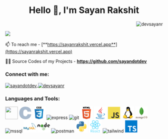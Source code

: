 <h1 align="center">Hello 👋, I'm Sayan Rakshit</h1>
<p align="left">
 <p align="right"> 
    <img src="https://komarev.com/ghpvc/?username=devsayanr&label=Profile%20views&color=0e75b6&style=flat" alt="devsayanr" /> 
 </p>
</p>

<img src="https://github.com/devsayanR/devsayanR/assets/145536447/6214e682-def3-4dd7-8a7d-acd0c657ef54">

📫 To reach me - [**https://sayanrakshit.vercel.app**](https://sayanrakshit.vercel.app)

👨‍💻 Source Codes of my Projects - **https://github.com/sayandotdev**

<h3 align="left">Connect with me:</h3>
<p align="left">
    <a href="https://twitter.com/sayandotdev" rel="noopener noreferrer" target="blank">
        <img align="center" src="https://raw.githubusercontent.com/rahuldkjain/github-profile-readme-generator/master/src/images/icons/Social/twitter.svg" alt="sayandotdev" height="30" width="40" />
    </a>
    <a href="https://www.linkedin.com/in/sayandotdev/" target="blank">
        <img align="center" src="https://raw.githubusercontent.com/rahuldkjain/github-profile-readme-generator/master/src/images/icons/Social/linked-in-alt.svg" alt="devsayanr" height="30" width="40" />
    </a>
</p>

<h3 align="left">Languages and Tools:</h3>
<p align="left"> 
    <img src="https://t4.ftcdn.net/jpg/05/83/61/63/240_F_583616375_80qhPkwmULzhpMzZaXgw9jYwucbev0HP.jpg" target="_blank" rel="noreferrer" width="40" height="40"> 
    <img src="https://raw.githubusercontent.com/devicons/devicon/master/icons/c/c-original.svg" alt="c" width="40" height="40"/> 
    <img src="https://raw.githubusercontent.com/devicons/devicon/master/icons/css3/css3-original-wordmark.svg" alt="css3" width="40" height="40"/> 
    <img src="https://w7.pngwing.com/pngs/925/447/png-transparent-express-js-node-js-javascript-mongodb-node-js-text-trademark-logo.png" alt="express" width="40" height="40"/> 
    <img src="https://www.vectorlogo.zone/logos/git-scm/git-scm-icon.svg" alt="git" width="40" height="40"/> 
    <img src="https://raw.githubusercontent.com/devicons/devicon/master/icons/html5/html5-original-wordmark.svg" alt="html5" width="40" height="40"/>
    <img src="https://raw.githubusercontent.com/devicons/devicon/master/icons/java/java-original.svg" alt="java" width="40" height="40"/>
    <img src="https://raw.githubusercontent.com/devicons/devicon/master/icons/javascript/javascript-original.svg" alt="javascript" width="40" height="40"/>
    <img src="https://raw.githubusercontent.com/devicons/devicon/master/icons/linux/linux-original.svg" alt="linux" width="40" height="40"/> 
    <img src="https://raw.githubusercontent.com/devicons/devicon/master/icons/mongodb/mongodb-original-wordmark.svg" alt="mongodb" width="40" height="40"/>
    <img src="https://www.svgrepo.com/show/303229/microsoft-sql-server-logo.svg" alt="mssql" width="40" height="40"/> 
    <img src="https://raw.githubusercontent.com/devicons/devicon/master/icons/mysql/mysql-original-wordmark.svg" alt="mysql" width="40" height="40"/> 
    <img src="https://raw.githubusercontent.com/devicons/devicon/master/icons/nodejs/nodejs-original-wordmark.svg" alt="nodejs" width="40" height="40"/> 
    <img src="https://www.vectorlogo.zone/logos/getpostman/getpostman-icon.svg" alt="postman" width="40" height="40"/> 
    <img src="https://raw.githubusercontent.com/devicons/devicon/master/icons/python/python-original.svg" alt="python" width="40" height="40"/> 
    <img src="https://raw.githubusercontent.com/devicons/devicon/master/icons/react/react-original-wordmark.svg" alt="react" width="40" height="40"/>
    <img src="https://www.vectorlogo.zone/logos/tailwindcss/tailwindcss-icon.svg" alt="tailwind" width="40" height="40"/> 
    <img src="https://raw.githubusercontent.com/devicons/devicon/master/icons/typescript/typescript-original.svg" alt="typescript" width="40" height="40"/> 
</p>
